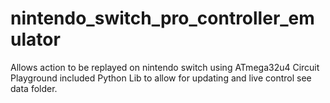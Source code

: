 # nintendo_switch_pro_controller_emulator
Allows action to be replayed on nintendo switch using ATmega32u4 Circuit Playground
included Python Lib to allow for updating and live control see data folder.



